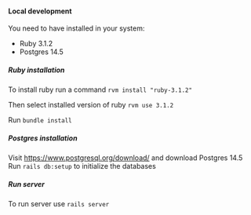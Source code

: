 #### Local development
You need to have installed in your system:
* Ruby 3.1.2
* Postgres 14.5

##### Ruby installation
To install ruby run a command `rvm install "ruby-3.1.2"`

Then select installed version of ruby `rvm use 3.1.2`

Run `bundle install`
##### Postgres installation
Visit https://www.postgresql.org/download/ and download Postgres 14.5
Run `rails db:setup` to initialize the databases

##### Run server
To run server use `rails server`
